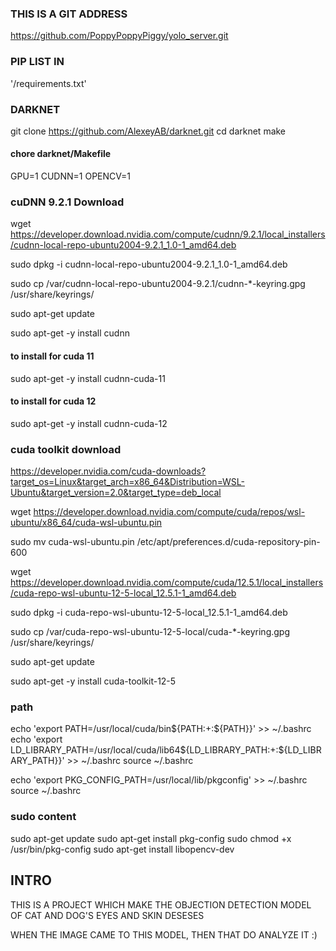 ### THIS IS A GIT ADDRESS
https://github.com/PoppyPoppyPiggy/yolo_server.git

### PIP LIST IN 
'/requirements.txt'

### DARKNET
git clone https://github.com/AlexeyAB/darknet.git
cd darknet
make

#### chore darknet/Makefile
GPU=1
CUDNN=1
OPENCV=1

### cuDNN 9.2.1 Download
wget https://developer.download.nvidia.com/compute/cudnn/9.2.1/local_installers/cudnn-local-repo-ubuntu2004-9.2.1_1.0-1_amd64.deb

sudo dpkg -i cudnn-local-repo-ubuntu2004-9.2.1_1.0-1_amd64.deb

sudo cp /var/cudnn-local-repo-ubuntu2004-9.2.1/cudnn-*-keyring.gpg /usr/share/keyrings/

sudo apt-get update

sudo apt-get -y install cudnn

#### to install for cuda 11
sudo apt-get -y install cudnn-cuda-11

#### to install for cuda 12
sudo apt-get -y install cudnn-cuda-12

### cuda toolkit download 
https://developer.nvidia.com/cuda-downloads?target_os=Linux&target_arch=x86_64&Distribution=WSL-Ubuntu&target_version=2.0&target_type=deb_local

wget https://developer.download.nvidia.com/compute/cuda/repos/wsl-ubuntu/x86_64/cuda-wsl-ubuntu.pin

sudo mv cuda-wsl-ubuntu.pin /etc/apt/preferences.d/cuda-repository-pin-600

wget https://developer.download.nvidia.com/compute/cuda/12.5.1/local_installers/cuda-repo-wsl-ubuntu-12-5-local_12.5.1-1_amd64.deb

sudo dpkg -i cuda-repo-wsl-ubuntu-12-5-local_12.5.1-1_amd64.deb

sudo cp /var/cuda-repo-wsl-ubuntu-12-5-local/cuda-*-keyring.gpg /usr/share/keyrings/

sudo apt-get update

sudo apt-get -y install cuda-toolkit-12-5

### path
echo 'export PATH=/usr/local/cuda/bin${PATH:+:${PATH}}' >> ~/.bashrc
echo 'export LD_LIBRARY_PATH=/usr/local/cuda/lib64${LD_LIBRARY_PATH:+:${LD_LIBRARY_PATH}}' >> ~/.bashrc
source ~/.bashrc

echo 'export PKG_CONFIG_PATH=/usr/local/lib/pkgconfig' >> ~/.bashrc
source ~/.bashrc

### sudo content
sudo apt-get update
sudo apt-get install pkg-config
sudo chmod +x /usr/bin/pkg-config
sudo apt-get install libopencv-dev


## INTRO
THIS IS A PROJECT WHICH MAKE THE OBJECTION DETECTION MODEL OF
CAT AND DOG'S EYES AND SKIN DESESES

WHEN THE IMAGE CAME TO THIS MODEL, THEN THAT DO ANALYZE IT :)



